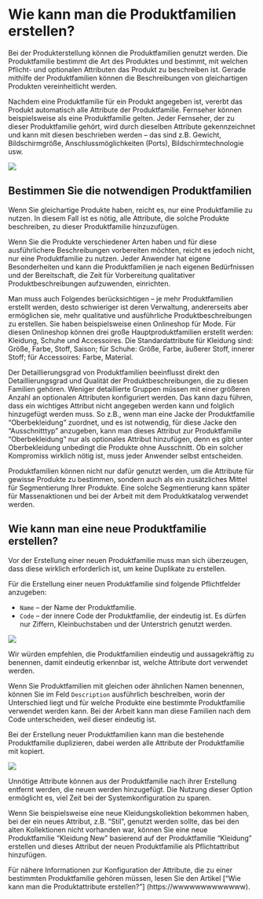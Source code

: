 # Wie kann man die Produktfamilien erstellen?

Bei der Produkterstellung können die Produktfamilien genutzt werden. Die Produktfamilie bestimmt die Art des Produktes und bestimmt, mit welchen Pflicht- und optionalen Attributen das Produkt zu beschreiben ist. Gerade mithilfe der Produktfamilien können die Beschreibungen von gleichartigen Produkten vereinheitlicht werden. 

Nachdem eine Produktfamilie für ein Produkt angegeben ist, vererbt das Produkt automatisch alle Attribute der Produktfamilie. Fernseher  können beispielsweise als eine Produktfamilie gelten. Jeder Fernseher, der zu dieser Produktfamilie gehört, wird durch dieselben Attribute gekennzeichnet und kann mit diesen beschrieben werden – das sind z.B. Gewicht, Bildschirmgröße, Anschlussmöglichkeiten (Ports), Bildschirmtechnologie usw.

![](images/image20.png)

## Bestimmen Sie die notwendigen Produktfamilien

Wenn Sie gleichartige Produkte haben, reicht es, nur eine Produktfamilie zu nutzen. In diesem Fall ist es nötig, alle Attribute, die solche Produkte beschreiben, zu dieser Produktfamilie hinzuzufügen.

Wenn Sie die Produkte verschiedener Arten haben und für diese ausführlichere Beschreibungen vorbereiten möchten, reicht es jedoch nicht, nur eine Produktfamilie zu nutzen. Jeder Anwender hat eigene Besonderheiten und kann die Produktfamilien je nach eigenen Bedürfnissen und der Bereitschaft, die Zeit für Vorbereitung qualitativer Produktbeschreibungen aufzuwenden, einrichten. 

Man muss auch Folgendes berücksichtigen – je mehr Produktfamilien erstellt werden, desto schwieriger ist deren Verwaltung, andererseits aber ermöglichen sie, mehr qualitative und ausführliche Produktbeschreibungen zu erstellen. Sie haben beispielsweise einen Onlineshop für Mode. Für diesen Onlineshop können drei große Hauptproduktfamilien erstellt werden: Kleidung, Schuhe und Accessoires. Die Standardattribute für Kleidung sind: Größe, Farbe, Stoff, Saison; für Schuhe: Größe, Farbe, äußerer Stoff, innerer Stoff; für Accessoires: Farbe, Material. 

Der Detaillierungsgrad von Produktfamilien beeinflusst direkt den Detaillierungsgrad und Qualität der Produktbeschreibungen, die zu diesen Familien gehören. Weniger detaillierte Gruppen müssen mit einer größeren Anzahl an optionalen Attributen konfiguriert werden. Das kann dazu führen, dass ein wichtiges Attribut nicht angegeben werden kann und folglich hinzugefügt werden muss. So z.B., wenn man eine Jacke der Produktfamilie “Oberbekleidung” zuordnet, und es ist notwendig, für diese Jacke den “Ausschnitttyp” anzugeben, kann man dieses Attribut zur Produktfamilie “Oberbekleidung” nur als optionales Attribut hinzufügen, denn es gibt unter Oberbekleidung unbedingt die Produkte ohne Ausschnitt. Ob ein solcher Kompromiss wirklich nötig ist, muss jeder Anwender selbst entscheiden.

Produktfamilien können nicht nur dafür genutzt werden, um die Attribute für gewisse Produkte zu bestimmen, sondern auch als ein zusätzliches Mittel für Segmentierung Ihrer Produkte. Eine solche Segmentierung kann später für Massenaktionen und bei der Arbeit mit dem Produktkatalog verwendet werden. 

## Wie kann man eine neue Produktfamilie erstellen?

Vor der Erstellung einer neuen Produktfamilie muss man sich überzeugen, dass diese wirklich erforderlich ist, um keine Duplikate zu erstellen. 

Für die Erstellung einer neuen Produktfamilie sind folgende Pflichtfelder anzugeben: 

-   `Name` – der Name der Produktfamilie.
-   `Code` – der innere Code der Produktfamilie, der eindeutig ist. Es dürfen nur Ziffern, Kleinbuchstaben und der Unterstrich genutzt werden.

![](images/image30.png)

Wir würden empfehlen, die Produktfamilien eindeutig und aussagekräftig zu benennen, damit eindeutig erkennbar ist, welche Attribute dort verwendet werden.

Wenn Sie Produktfamilien mit gleichen oder ähnlichen Namen benennen, können Sie im Feld `Description` ausführlich beschreiben, worin der Unterschied liegt und für welche Produkte eine bestimmte Produktfamilie verwendet werden kann. Bei der Arbeit kann man diese Familien nach dem Code unterscheiden, weil dieser eindeutig ist. 

Bei der Erstellung neuer Produktfamilien kann man die bestehende Produktfamilie duplizieren, dabei werden alle Attribute der Produktfamilie mit kopiert.

![](images/image24.png)

Unnötige Attribute können aus der Produktfamilie nach ihrer Erstellung entfernt werden, die neuen werden hinzugefügt. Die Nutzung dieser Option ermöglicht es, viel Zeit bei der Systemkonfiguration zu sparen.

Wenn Sie beispielsweise eine neue Kleidungskollektion bekommen haben, bei der ein neues Attribut, z.B. “Stil”, genutzt werden sollte, das bei den alten Kollektionen nicht vorhanden war, können Sie eine neue Produktfamilie “Kleidung New” basierend auf der Produktfamilie “Kleidung” erstellen und dieses Attribut der neuen Produktfamilie als Pflichtattribut hinzufügen.

Für nähere Informationen zur Konfiguration der Attribute, die zu einer bestimmten Produktfamilie gehören müssen, lesen Sie den Artikel  \[“Wie kann man die Produktattribute erstellen?”\] (https://wwwwwwwwwwwww).
